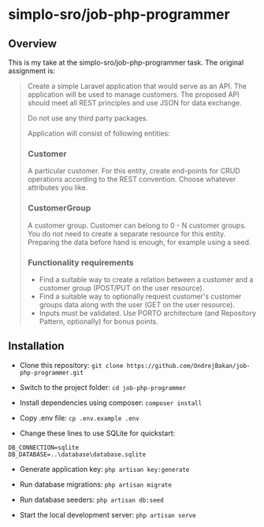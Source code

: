 
# simplo-sro/job-php-programmer

## Overview

This is my take at the simplo-sro/job-php-programmer task. The original assignment is:

> Create a simple Laravel application that would serve as an API. The application will be used to manage customers. The proposed API should meet all REST principles and use JSON for data exchange.
> 
> Do not use any third party packages.
>
> Application will consist of following entities:
>### Customer
> A particular customer. For this entity, create end-points for CRUD operations according to the REST convention. Choose whatever attributes you like.
> ### CustomerGroup
> A customer group. Customer can belong to 0 - N customer groups. You do not need to create a separate resource for this entity. Preparing the data before hand is enough, for example using a seed.
> ### Functionality requirements
> - Find a suitable way to create a relation between a customer and a customer group (POST/PUT on the user resource).
> - Find a suitable way to optionally request customer's customer groups data along with the user (GET on the user resource).
> - Inputs must be validated.
> Use PORTO architecture (and Repository Pattern, optionally) for bonus points.

  

## Installation

- Clone this repository:
`git clone https://github.com/OndrejBakan/job-php-programmer.git`

- Switch to the project folder:
`cd job-php-programmer`

- Install dependencies using composer:
`composer install`

- Copy .env file:
`cp .env.example .env`

- Change these lines to use SQLite for quickstart:
```
DB_CONNECTION=sqlite
DB_DATABASE=..\database\database.sqlite
```

- Generate application key:
`php artisan key:generate`

- Run database migrations:
`php artisan migrate`

- Run database seeders:
`php artisan db:seed`

- Start the local development server:
`php artisan serve`
